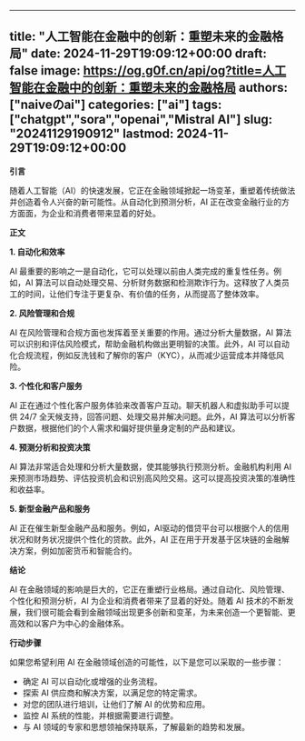 
---
title: "人工智能在金融中的创新：重塑未来的金融格局"
date: 2024-11-29T19:09:12+00:00
draft: false
image: https://og.g0f.cn/api/og?title=人工智能在金融中的创新：重塑未来的金融格局
authors: ["naiveのai"]
categories: ["ai"]
tags: ["chatgpt","sora","openai","Mistral AI"]
slug: "20241129190912"
lastmod: 2024-11-29T19:09:12+00:00
---
**引言**

随着人工智能（AI）的快速发展，它正在金融领域掀起一场变革，重塑着传统做法并创造着令人兴奋的新可能性。从自动化到预测分析，AI 正在改变金融行业的方方面面，为企业和消费者带来显着的好处。

**正文**

**1. 自动化和效率**

AI 最重要的影响之一是自动化，它可以处理以前由人类完成的重复性任务。例如，AI 算法可以自动处理交易、分析财务数据和检测欺诈行为。这释放了人类员工的时间，让他们专注于更复杂、有价值的任务，从而提高了整体效率。

**2. 风险管理和合规**

AI 在风险管理和合规方面也发挥着至关重要的作用。通过分析大量数据，AI 算法可以识别和评估风险模式，帮助金融机构做出更明智的决策。此外，AI 可以自动化合规流程，例如反洗钱和了解你的客户（KYC），从而减少运营成本并降低风险。

**3. 个性化和客户服务**

AI 正在通过个性化客户服务体验来改善客户互动。聊天机器人和虚拟助手可以提供 24/7 全天候支持，回答问题、处理交易并解决问题。此外，AI 算法可以分析客户数据，根据他们的个人需求和偏好提供量身定制的产品和建议。

**4. 预测分析和投资决策**

AI 算法非常适合处理和分析大量数据，使其能够执行预测分析。金融机构利用 AI 来预测市场趋势、评估投资机会和识别高风险交易。这可以提高投资决策的准确性和收益率。

**5. 新型金融产品和服务**

AI 正在催生新型金融产品和服务。例如，AI驱动的借贷平台可以根据个人的信用状况和财务状况提供个性化的贷款。此外，AI 正在用于开发基于区块链的金融解决方案，例如加密货币和智能合约。

**结论**

AI 在金融领域的影响是巨大的，它正在重塑行业格局。通过自动化、风险管理、个性化和预测分析，AI 为企业和消费者带来了显着的好处。随着 AI 技术的不断发展，我们很可能会看到金融领域出现更多创新和变革，为未来创造一个更智能、更高效和以客户为中心的金融体系。

**行动步骤**

如果您希望利用 AI 在金融领域创造的可能性，以下是您可以采取的一些步骤：

* 确定 AI 可以自动化或增强的业务流程。
* 探索 AI 供应商和解决方案，以满足您的特定需求。
* 对您的团队进行培训，让他们了解 AI 的优势和应用。
* 监控 AI 系统的性能，并根据需要进行调整。
* 与 AI 领域的专家和思想领袖保持联系，了解最新的趋势和发展。